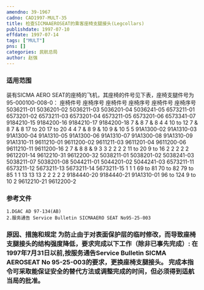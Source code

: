 ```yaml
---
amendno: 39-1967  
cadno: CAD1997-MULT-35  
title: 检查SICMAAEROSEAT的乘客座椅支腿接头(Legcollars)  
publishdate: 1997-07-10  
effdate: 1997-07-14  
tags: ["MULT"]  
pns: []  
categories: 民航总局  
author: 赵强  
---
```

  
### 适用范围  
装有SICMA AERO SEAT的座椅的飞机，其座椅的件号见下表，座椅支腿件号为95-000100-008-0：
座椅件号  座椅序号  座椅件号  座椅序号  座椅件号  座椅序号
5036211-01 5036201-02 5036211-03 5036201-04 5036241-05 6573211-01 6573201-02 6573211-03 6573201-04 6573211-05 6573201-06 6573341-07 9184210-15 9184200-16 9184210-17 9184200-18  7 & 8 7 & 8 4 4 10 to 12 7 & 8 7 & 8 17 to 20 17 to 20 4 4 7 & 8 9 & 10 9 & 10 5 5  91A1300-02 91A1310-03 91A1300-04 91A1310-05 91A1300-06 91A1310-07 91A1300-08 91A1310-09 91A1310-11 9611210-01 9611200-02 9611211-03 9611201-04 9611200-06 9611210-11 9611200-16  2 7 & 8 8 & 9 3 3 2 2 2 2 11 to 20 9 to 16 2 2 2 2 2  9612201-14 9612210-31 9612200-32 5038211-01 5038201-02 5038241-03 5038211-07 5038201-08 5044211-01 5044201-02 5044241-03 6573211-11 6573211-12 5673211-13 5673211-14 5673211-15  1 1 1 69 to 81 70 to 82 79 to 85 1 1 13 13 13 2 2 2 2 2
9184440-20 9184440-21 91A1310-01  96 to 124 9 to 10 2  9612210-21 9612200-2  
  
<!--more-->  
### 参考文件  
    1.DGAC AD 97-134(AB)  
    2.服务通告 Service Bulletin SICMAAERO SEAT No95-25-003  
  
### 原因、措施和规定 为防止由于对表面保护层的临时修改，而导致座椅支腿接头的结构强度降低，要求完成以下工作（除非已事先完成）: 在1997年7月31日以前,按服务通告Service Bulletin SICMA AEROSEAT No 95-25-003的要求，更换座椅支腿接头。     完成本指令可采取能保证安全的替代方法或调整完成的时间，但必须得到适航当局的批准。  
